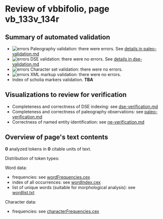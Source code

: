 # Review of vbbifolio, page vb_133v_134r

## Summary of automated validation

-  ![errors](https://raw.githubusercontent.com/wiki/neelsmith/tabulae/images/no.png) Paleography validation: there were errors. See [details in paleo-validation.md](./paleo-validation.md)
-  ![errors](http://www.homermultitext.org/iipsrv?OBJ=IIP,1.0&FIF=/project/homer/pyramidal/deepzoom/hmt/vaimg/2017a/VA311RN_0481.tif&RGN=0.6043,0.2275,0.01013,0.008714&WID=50&CVT=JPEG) DSE validation: there were no errors. 
See [details in dse-validation.md](./dse-validation.md)
-  ![errors](http://www.homermultitext.org/iipsrv?OBJ=IIP,1.0&FIF=/project/homer/pyramidal/deepzoom/hmt/vaimg/2017a/VA311RN_0481.tif&RGN=0.6043,0.2275,0.01013,0.008714&WID=50&CVT=JPEG) Character set validation: there were no errors.
-  ![errors](http://www.homermultitext.org/iipsrv?OBJ=IIP,1.0&FIF=/project/homer/pyramidal/deepzoom/hmt/vaimg/2017a/VA311RN_0481.tif&RGN=0.6043,0.2275,0.01013,0.008714&WID=50&CVT=JPEG) XML markup validation: there were no errors.
-  Index of scholia markers validation.  **TBA**


## Visualizations to review for verification

- Completeness and correctness of DSE indexing:  see [dse-verification.md](./dse-verification.md)
-  Completeness and correctness of paleography observations:  see [paleo-verification.md](./paleo-verification.md)
-  Correctness of named entity identification:  see [ne-verification.md](ne-verification.md)
## Overview of page's text contents

**0** analyzed tokens in **0** citable units of text.

Distribution of token types:



Word data:

-  frequencies:  see [wordFrequencies.cex](./wordFrequencies.cex)
-  index of all occurrences:  see [wordIndex.cex](./wordIndex.cex)
-  list of unique words (suitable for morphological analysis):  see [wordlist.txt](./wordlist.txt)

Character data:

-  frequencies:  see [characterFrequencies.cex](./characterFrequencies.cex)
